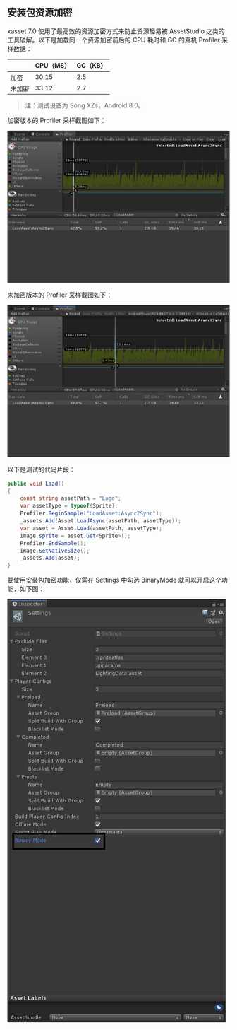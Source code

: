 <!-- docs/binarymode.md -->
## 安装包资源加密

xasset 7.0 使用了最高效的资源加密方式来防止资源轻易被 AssetStudio 之类的工具破解。以下是加载同一个资源加密前后的 CPU 耗时和 GC 的真机 Profiler 采样数据：

|        | CPU（MS） | GC（KB） |
| ------ | ----------- | -------- |
| 加密   | 30.15       | 2.5      |
| 未加密 | 33.12       | 2.7      |

> 注：测试设备为 Song XZs，Android 8.0。

加密版本的 Profiler 采样截图如下： 

  ![loadasset-async2sync-binary](res/loadasset-async2sync-binary.png)

未加密版本的 Profiler 采样截图如下：

  ![loadasset-async2sync-bundle](res/loadasset-async2sync-bundle.png)

以下是测试的代码片段：

```C#
public void Load()
{
    const string assetPath = "Logo";
    var assetType = typeof(Sprite);
    Profiler.BeginSample("LoadAsset:Async2Sync");
    _assets.Add(Asset.LoadAsync(assetPath, assetType));
    var asset = Asset.Load(assetPath, assetType);
    image.sprite = asset.Get<Sprite>();
    Profiler.EndSample();
    image.SetNativeSize();
    _assets.Add(asset);
}
```

要使用安装包加密功能，仅需在 Settings 中勾选 BinaryMode 就可以开启这个功能，如下图：

  ![example-settings](res/settings-binarymode.png)

